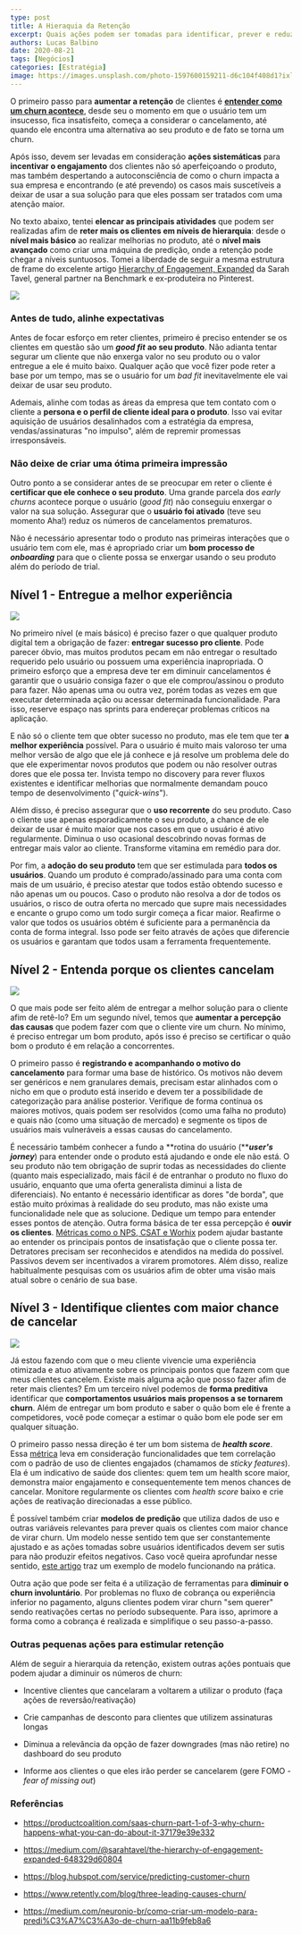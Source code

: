 ```yaml
---
type: post
title: A Hieraquia da Retenção
excerpt: Quais ações podem ser tomadas para identificar, prever e reduzir o churn da empresa e manter os clientes engajados
authors: Lucas Balbino
date: 2020-08-21
tags: [Negócios]
categories: [Estratégia]
image: https://images.unsplash.com/photo-1597600159211-d6c104f408d1?ixlib=rb-1.2.1&ixid=eyJhcHBfaWQiOjEyMDd9&auto=format&fit=crop&w=1874&q=80
---
```


O primeiro passo para **aumentar a retenção** de clientes é **[entender
como um churn
acontece](https://pmletter.substack.com/p/pm-letter-60-entendendo-como-um-churn)**,
desde seu o momento em que o usuário tem um insucesso, fica
insatisfeito, começa a considerar o cancelamento, até quando ele
encontra uma alternativa ao seu produto e de fato se torna um churn.

Após isso, devem ser levadas em consideração **ações sistemáticas** para
**incentivar o engajamento** dos clientes não só aperfeiçoando o
produto, mas também despertando a autoconsciência de como o churn
impacta a sua empresa e encontrando (e até prevendo) os casos mais
suscetíveis a deixar de usar a sua solução para que eles possam ser
tratados com uma atenção maior.

No texto abaixo, tentei **elencar as principais atividades** que podem
ser realizadas afim de **reter mais os clientes em níveis de
hierarquia**: desde o **nível mais básico** ao realizar melhorias no
produto, até o **nível mais avançado** como criar uma máquina de
predição, onde a retenção pode chegar a níveis suntuosos. Tomei a
liberdade de seguir a mesma estrutura de frame do excelente artigo
[Hierarchy of Engagement,
Expanded](https://medium.com/@sarahtavel/the-hierarchy-of-engagement-expanded-648329d60804)
da Sarah Tavel, general partner na Benchmark e ex-produteira no
Pinterest.

[![](https://bucketeer-e05bbc84-baa3-437e-9518-adb32be77984.s3.amazonaws.com/public/images/e59de15a-26b8-4951-b118-1faec222ec2e_1920x1080.png)](https://cdn.substack.com/image/fetch/f_auto,q_auto:good,fl_progressive:steep/https%3A%2F%2Fbucketeer-e05bbc84-baa3-437e-9518-adb32be77984.s3.amazonaws.com%2Fpublic%2Fimages%2Fe59de15a-26b8-4951-b118-1faec222ec2e_1920x1080.png)

### Antes de tudo, alinhe expectativas

Antes de focar esforço em reter clientes, primeiro é preciso entender se
os clientes em questão são um ***good fit*** **ao seu produto**. Não
adianta tentar segurar um cliente que não enxerga valor no seu produto
ou o valor entregue a ele é muito baixo. Qualquer ação que você fizer
pode reter a base por um tempo, mas se o usuário for um *bad fit*
inevitavelmente ele vai deixar de usar seu produto.

Ademais, alinhe com todas as áreas da empresa que tem contato com o
cliente a **persona e o perfil de cliente ideal para o produto**. Isso
vai evitar aquisição de usuários desalinhados com a estratégia da
empresa, vendas/assinaturas "no impulso", além de repremir promessas
irresponsáveis.

### Não deixe de criar uma ótima primeira impressão

Outro ponto a se considerar antes de se preocupar em reter o cliente é
**certificar que ele conhece o seu produto**. Uma grande parcela dos
*early churns* acontece porque o usuário (*good fit*) não conseguiu
enxergar o valor na sua solução. Assegurar que o **usuário foi ativado**
(teve seu momento Aha!) reduz os números de cancelamentos prematuros.

Não é necessário apresentar todo o produto nas primeiras interações que
o usuário tem com ele, mas é apropriado criar um **bom processo de**
***onboarding*** para que o cliente possa se enxergar usando o seu
produto além do período de trial.

Nível 1 - Entregue a melhor experiência
---------------------------------------

[![](https://bucketeer-e05bbc84-baa3-437e-9518-adb32be77984.s3.amazonaws.com/public/images/d7df8ae2-81be-4933-9627-fca761c302b1_1920x1080.png)](https://cdn.substack.com/image/fetch/f_auto,q_auto:good,fl_progressive:steep/https%3A%2F%2Fbucketeer-e05bbc84-baa3-437e-9518-adb32be77984.s3.amazonaws.com%2Fpublic%2Fimages%2Fd7df8ae2-81be-4933-9627-fca761c302b1_1920x1080.png)

No primeiro nível (e mais básico) é preciso fazer o que qualquer produto
digital tem a obrigação de fazer: **entregar sucesso pro cliente**. Pode
parecer óbvio, mas muitos produtos pecam em não entregar o resultado
requerido pelo usuário ou possuem uma experiência inapropriada. O
primeiro esforço que a empresa deve ter em diminuir cancelamentos é
garantir que o usuário consiga fazer o que ele comprou/assinou o produto
para fazer. Não apenas uma ou outra vez, porém todas as vezes em que
executar determinada ação ou acessar determinada funcionalidade. Para
isso, reserve espaço nas sprints para endereçar problemas críticos na
aplicação.

E não só o cliente tem que obter sucesso no produto, mas ele tem que ter
**a melhor experiência** possível. Para o usuário é muito mais valoroso
ter uma melhor versão de algo que ele já conhece e já resolve um
problema dele do que ele experimentar novos produtos que podem ou não
resolver outras dores que ele possa ter. Invista tempo no discovery para
rever fluxos existentes e identificar melhorias que normalmente demandam
pouco tempo de desenvolvimento ("*quick-wins*").

Além disso, é preciso assegurar que o **uso recorrente** do seu produto.
Caso o cliente use apenas esporadicamente o seu produto, a chance de ele
deixar de usar é muito maior que nos casos em que o usuário é ativo
regularmente. Diminua o uso ocasional descobrindo novas formas de
entregar mais valor ao cliente. Transforme vitamina em remédio para dor.

Por fim, a **adoção do seu produto** tem que ser estimulada para **todos
os usuários**. Quando um produto é comprado/assinado para uma conta com
mais de um usuário, é preciso atestar que todos estão obtendo sucesso e
não apenas um ou poucos. Caso o produto não resolva a dor de todos os
usuários, o risco de outra oferta no mercado que supre mais necessidades
e encante o grupo como um todo surgir começa a ficar maior. Reafirme o
valor que todos os usuários obtém é suficiente para a permanência da
conta de forma integral. Isso pode ser feito através de ações que
diferencie os usuários e garantam que todos usam a ferramenta
frequentemente.

Nível 2 - Entenda porque os clientes cancelam
---------------------------------------------

[![](https://bucketeer-e05bbc84-baa3-437e-9518-adb32be77984.s3.amazonaws.com/public/images/09fb2d39-4525-4cfc-a9c5-a615e81f6129_1920x1080.png)](https://cdn.substack.com/image/fetch/f_auto,q_auto:good,fl_progressive:steep/https%3A%2F%2Fbucketeer-e05bbc84-baa3-437e-9518-adb32be77984.s3.amazonaws.com%2Fpublic%2Fimages%2F09fb2d39-4525-4cfc-a9c5-a615e81f6129_1920x1080.png)

O que mais pode ser feito além de entregar a melhor solução para o
cliente afim de retê-lo? Em um segundo nível, temos que **aumentar a
percepção das causas** que podem fazer com que o cliente vire um churn.
No mínimo, é preciso entregar um bom produto, após isso é preciso se
certificar o quão bom o produto é em relação a concorrentes.

O primeiro passo é **registrando e acompanhando o motivo do
cancelamento** para formar uma base de histórico. Os motivos não devem
ser genéricos e nem granulares demais, precisam estar alinhados com o
nicho em que o produto está inserido e devem ter a possibilidade de
categorização para análise posterior. Verifique de forma contínua os
maiores motivos, quais podem ser resolvidos (como uma falha no produto)
e quais não (como uma situação de mercado) e segmente os tipos de
usuários mais vulneráveis a essas causas do cancelamento.

É necessário também conhecer a fundo a **rotina do usuário (*****user's
jorney***) para entender onde o produto está ajudando e onde ele não
está. O seu produto não tem obrigação de suprir todas as necessidades do
cliente (quanto mais especializado, mais fácil é de entranhar o produto
no fluxo do usuário, enquanto que uma oferta generalista diminui a lista
de diferenciais). No entanto é necessário identificar as dores "de
borda", que estão muito próximas à realidade do seu produto, mas não
existe uma funcionalidade nele que as solucione. Dedique um tempo para
entender esses pontos de atenção.
Outra forma básica de ter essa percepção é **ouvir os clientes**.
[Métricas como o NPS, CSAT e
Worhix](https://www.linkedin.com/pulse/m%C3%A9tricas-saas-para-dummies-e-gerentes-de-produto-lucas-balbino/)
podem ajudar bastante ao entender os principais pontos de insatisfação
que o cliente possa ter. Detratores precisam ser reconhecidos e
atendidos na medida do possível. Passivos devem ser incentivados a
virarem promotores. Além disso, realize habitualmente pesquisas com os
usuários afim de obter uma visão mais atual sobre o cenário de sua base.

Nível 3 - Identifique clientes com maior chance de cancelar
-----------------------------------------------------------

[![](https://bucketeer-e05bbc84-baa3-437e-9518-adb32be77984.s3.amazonaws.com/public/images/492bb445-1f70-4d14-8357-bd6a110decef_1920x1080.png)](https://cdn.substack.com/image/fetch/f_auto,q_auto:good,fl_progressive:steep/https%3A%2F%2Fbucketeer-e05bbc84-baa3-437e-9518-adb32be77984.s3.amazonaws.com%2Fpublic%2Fimages%2F492bb445-1f70-4d14-8357-bd6a110decef_1920x1080.png)

Já estou fazendo com que o meu cliente vivencie uma experiência
otimizada e atuo ativamente sobre os principais pontos que fazem com que
meus clientes cancelem. Existe mais alguma ação que posso fazer afim de
reter mais clientes? Em um terceiro nível podemos de **forma preditiva**
identificar que **comportamentos usuários mais propensos a se tornarem
churn**. Além de entregar um bom produto e saber o quão bom ele é frente
a competidores, você pode começar a estimar o quão bom ele pode ser em
qualquer situação.

O primeiro passo nessa direção é ter um bom sistema de ***health
score***. Essa
[métrica](https://www.linkedin.com/pulse/m%C3%A9tricas-saas-para-dummies-e-gerentes-de-produto-lucas-balbino/)
leva em consideração funcionalidades que tem correlação com o padrão de
uso de clientes engajados (chamamos de *sticky features*). Ela é um
indicativo de saúde dos clientes: quem tem um health score maior,
demonstra maior engajamento e consequentemente tem menos chances de
cancelar. Monitore regularmente os clientes com *health score* baixo e
crie ações de reativação direcionadas a esse público.

É possível também criar **modelos de predição** que utiliza dados de uso
e outras variáveis relevantes para prever quais os clientes com maior
chance de virar churn. Um modelo nesse sentido tem que ser
constantemente ajustado e as ações tomadas sobre usuários identificados
devem ser sutis para não produzir efeitos negativos. Caso você queira
aprofundar nesse sentido, [este
artigo](https://medium.com/neuronio-br/como-criar-um-modelo-para-predi%C3%A7%C3%A3o-de-churn-aa11b9feb8a6)
traz um exemplo de modelo funcionando na prática.

Outra ação que pode ser feita é a utilização de ferramentas para
**diminuir o churn involuntário**. Por problemas no fluxo de cobrança ou
experiência inferior no pagamento, alguns clientes podem virar churn
"sem querer" sendo reativações certas no período subsequente. Para isso,
aprimore a forma como a cobrança é realizada e simplifique o seu
passo-a-passo.

### Outras pequenas ações para estimular retenção

Além de seguir a hierarquia da retenção, existem outras ações pontuais
que podem ajudar a diminuir os números de churn:

-   Incentive clientes que cancelaram a voltarem a utilizar o produto
    (faça ações de reversão/reativação)

-   Crie campanhas de desconto para clientes que utilizem assinaturas
    longas

-   Diminua a relevância da opção de fazer downgrades (mas não retire)
    no dashboard do seu produto

-   Informe aos clientes o que eles irão perder se cancelarem (gere
    FOMO - *fear of missing out*)

### Referências

-   <https://productcoalition.com/saas-churn-part-1-of-3-why-churn-happens-what-you-can-do-about-it-37179e39e332>

-   <https://medium.com/@sarahtavel/the-hierarchy-of-engagement-expanded-648329d60804>

-   <https://blog.hubspot.com/service/predicting-customer-churn>

-   <https://www.retently.com/blog/three-leading-causes-churn/>

-   <https://medium.com/neuronio-br/como-criar-um-modelo-para-predi%C3%A7%C3%A3o-de-churn-aa11b9feb8a6>
